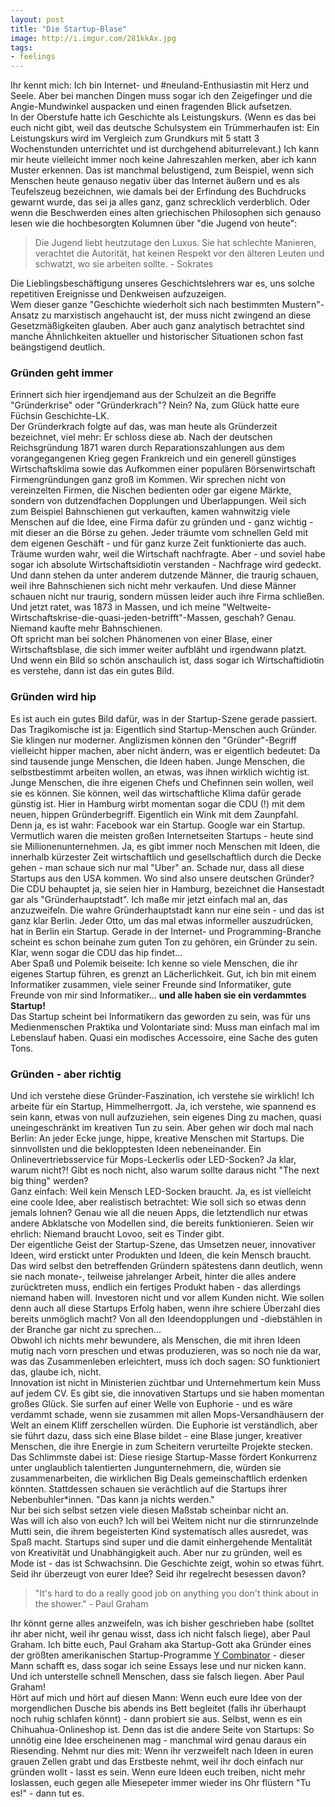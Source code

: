 ```yaml
---
layout: post
title: "Die Startup-Blase"
image: http://i.imgur.com/281kkAx.jpg
tags:
- feelings
---
```


Ihr kennt mich: Ich bin Internet- und #neuland-Enthusiastin mit Herz und Seele. Aber bei manchen Dingen muss sogar ich den Zeigefinger und die Angie-Mundwinkel auspacken und einen fragenden Blick aufsetzen.  
In der Oberstufe hatte ich Geschichte als Leistungskurs. (Wenn es das bei euch nicht gibt, weil das deutsche Schulsystem ein Trümmerhaufen ist: Ein Leistungskurs wird im Vergleich zum Grundkurs mit 5 statt 3 Wochenstunden unterrichtet und ist durchgehend abiturrelevant.) Ich kann mir heute vielleicht immer noch keine Jahreszahlen merken, aber ich kann Muster erkennen. Das ist manchmal belustigend, zum Beispiel, wenn sich Menschen heute genauso negativ über das Internet äußern und es als Teufelszeug bezeichnen, wie damals bei der Erfindung des Buchdrucks gewarnt wurde, das sei ja alles ganz, ganz schrecklich verderblich. Oder wenn die Beschwerden eines alten griechischen Philosophen sich genauso lesen wie die hochbesorgten Kolumnen über "die Jugend von heute": 
>Die Jugend liebt heutzutage den Luxus. Sie hat schlechte Manieren, verachtet die Autorität, hat keinen Respekt vor den älteren Leuten und schwatzt, wo sie arbeiten sollte. - Sokrates

Die Lieblingsbeschäftigung unseres Geschichtslehrers war es, uns solche repetitiven Ereignisse und Denkweisen aufzuzeigen.  
Wem dieser ganze "Geschichte wiederholt sich nach bestimmten Mustern"-Ansatz zu marxistisch angehaucht ist, der muss nicht zwingend an diese Gesetzmäßigkeiten glauben. Aber auch ganz analytisch betrachtet sind manche Ähnlichkeiten aktueller und historischer Situationen schon fast beängstigend deutlich.   

### Gründen geht immer
Erinnert sich hier irgendjemand aus der Schulzeit an die Begriffe "Gründerkrise" oder "Gründerkrach"? Nein? Na, zum Glück hatte eure Füchsin Geschichte-LK.  
Der Gründerkrach folgte auf das, was man heute als Gründerzeit bezeichnet, viel mehr: Er schloss diese ab. Nach der deutschen Reichsgründung 1871 waren durch Reparationszahlungen aus dem vorangegangenen Krieg gegen Frankreich und ein generell günstiges Wirtschaftsklima sowie das Aufkommen einer populären Börsenwirtschaft Firmengründungen ganz groß im Kommen. Wir sprechen nicht von vereinzelten Firmen, die Nischen bedienten oder gar eigene Märkte, sondern von dutzendfachen Dopplungen und Überlappungen. Weil sich zum Beispiel Bahnschienen  gut verkauften, kamen wahnwitzig viele Menschen auf die Idee, eine Firma dafür zu gründen und - ganz wichtig - mit dieser an die Börse zu gehen. Jeder träumte vom schnellen Geld mit dem eigenen Geschäft - und für ganz kurze Zeit funktionierte das auch. Träume wurden wahr, weil die Wirtschaft nachfragte. Aber - und soviel habe sogar ich absolute Wirtschaftsidiotin verstanden - Nachfrage wird gedeckt. Und dann stehen da unter anderem dutzende Männer, die traurig schauen, weil ihre Bahnschienen sich nicht mehr verkaufen. Und diese Männer schauen nicht nur traurig, sondern müssen leider auch ihre Firma schließen. Und jetzt ratet, was 1873 in Massen, und ich meine "Weltweite-Wirtschaftskrise-die-quasi-jeden-betrifft"-Massen, geschah? Genau. Niemand kaufte mehr Bahnschienen.    
Oft spricht man bei solchen Phänomenen von einer Blase, einer Wirtschaftsblase, die sich immer weiter aufbläht und irgendwann platzt. Und wenn ein Bild so schön anschaulich ist, dass sogar ich Wirtschaftidiotin es verstehe, dann ist das ein gutes Bild.   

### Gründen wird hip

Es ist auch ein gutes Bild dafür, was in der Startup-Szene gerade passiert. Das Tragikomische ist ja: Eigentlich sind Startup-Menschen auch Gründer. Sie klingen nur moderner. Anglizismen können den "Gründer"-Begriff vielleicht hipper machen, aber nicht ändern, was er eigentlich bedeutet: Da sind tausende junge Menschen, die Ideen haben. Junge Menschen, die selbstbestimmt arbeiten wollen, an etwas, was ihnen wirklich wichtig ist. Junge Menschen, die ihre eigenen Chefs und Chefinnen sein wollen, weil sie es können. Sie können, weil das wirtschaftliche Klima dafür gerade günstig ist. Hier in Hamburg wirbt momentan sogar die CDU (!) mit dem neuen, hippen Gründerbegriff. Eigentlich ein Wink mit dem Zaunpfahl.  
Denn ja, es ist wahr: Facebook war ein Startup. Google war ein Startup. Vermutlich waren die meisten großen Internetseiten Startups - heute sind sie Millionenunternehmen. Ja, es gibt immer noch Menschen mit Ideen, die innerhalb kürzester Zeit wirtschaftlich und gesellschaftlich durch die Decke gehen - man schaue sich nur mal "Uber" an. Schade nur, dass all diese Startups aus den USA kommen. Wo sind also unsere deutschen Gründer? Die CDU behauptet ja, sie seien hier in Hamburg, bezeichnet die Hansestadt gar als "Gründerhauptstadt". Ich maße mir jetzt einfach mal an, das anzuzweifeln. Die wahre Gründerhauptstadt kann nur eine sein - und das ist ganz klar Berlin. Jeder Otto, um das mal etwas informeller auszudrücken, hat in Berlin ein Startup. Gerade in der Internet- und Programming-Branche scheint es schon beinahe zum guten Ton zu gehören, ein Gründer zu sein. Klar, wenn sogar die CDU das hip findet...  
Aber Spaß und Polemik beiseite: Ich kenne so viele Menschen, die ihr eigenes Startup führen, es grenzt an Lächerlichkeit. Gut, ich bin mit einem Informatiker zusammen, viele seiner Freunde sind Informatiker, gute Freunde von mir sind Informatiker... **und alle haben sie ein verdammtes Startup!**  
Das Startup scheint bei Informatikern das geworden zu sein, was für uns Medienmenschen Praktika und Volontariate sind: Muss man einfach mal im Lebenslauf haben. Quasi ein modisches Accessoire, eine Sache des guten Tons.   

### Gründen - aber richtig

Und ich verstehe diese Gründer-Faszination, ich verstehe sie wirklich! Ich arbeite für ein Startup, Himmelherrgott. Ja, ich verstehe, wie spannend es sein kann, etwas von null aufzuziehen, sein eigenes Ding zu machen, quasi uneingeschränkt im kreativen Tun zu sein. Aber gehen wir doch mal nach Berlin: An jeder Ecke junge, hippe, kreative Menschen mit Startups. Die sinnvollsten und die beklopptesten Ideen nebeneinander. Ein Onlinevertriebsservice für Mops-Leckerlis oder LED-Socken? Ja klar, warum nicht?! Gibt es noch nicht, also warum sollte daraus nicht "The next big thing" werden?  
Ganz einfach: Weil kein Mensch LED-Socken braucht. Ja, es ist vielleicht eine coole Idee, aber realistisch betrachtet: Wie soll sich so etwas denn jemals lohnen? Genau wie all die neuen Apps, die letztendlich nur etwas andere Abklatsche von Modellen sind, die bereits funktionieren. Seien wir ehrlich: Niemand braucht Lovoo, seit es Tinder gibt.  
Der eigentliche Geist der Startup-Szene, das Umsetzen neuer, innovativer Ideen, wird erstickt unter Produkten und Ideen, die kein Mensch braucht. Das wird selbst den betreffenden Gründern spätestens dann deutlich, wenn sie nach monate-, teilweise jahrelanger Arbeit, hinter die alles andere zurücktreten muss, endlich ein fertiges Produkt haben - das allerdings niemand haben will. Investoren nicht und vor allem Kunden nicht. Wie sollen denn auch all diese Startups Erfolg haben, wenn ihre schiere Überzahl dies bereits unmöglich macht? Von all den Ideendopplungen und -diebstählen in der Branche gar nicht zu sprechen...  
Obwohl ich nichts mehr bewundere, als Menschen, die mit ihren Ideen mutig nach vorn preschen und etwas produzieren, was so noch nie da war, was das Zusammenleben erleichtert, muss ich doch sagen: SO funktioniert das, glaube ich, nicht.    
Innovation ist nicht in Ministerien züchtbar und Unternehmertum kein Muss auf jedem CV. Es gibt sie, die innovativen Startups und sie haben momentan großes Glück. Sie surfen auf einer Welle von Euphorie - und es wäre verdammt schade, wenn sie zusammen mit allen Mops-Versandhäusern der Welt an einem Kliff zerschellen würden. Die Euphorie ist verständlich, aber sie führt dazu, dass sich eine Blase bildet - eine Blase junger, kreativer Menschen, die ihre Energie in zum Scheitern verurteilte Projekte stecken. Das Schlimmste dabei ist: Diese riesige Startup-Masse fördert Konkurrenz unter unglaublich talentierten Jungunternehmern, die, würden sie zusammenarbeiten, die wirklichen Big Deals gemeinschaftlich erdenken könnten. Stattdessen schauen sie verächtlich auf die Startups ihrer Nebenbuhler*innen. "Das kann ja nichts werden."  
Nur bei sich selbst setzen viele diesen Maßstab scheinbar nicht an.    
Was will ich also von euch? Ich will bei Weitem nicht nur die stirnrunzelnde Mutti sein, die ihrem begeisterten Kind systematisch alles ausredet, was Spaß macht. Startups sind super und die damit einhergehende Mentalität von Kreativität und Unabhängigkeit auch. Aber nur zu gründen, weil es Mode ist - das ist Schwachsinn. Die Geschichte zeigt, wohin so etwas führt.  
Seid ihr überzeugt von eurer Idee? Seid ihr regelrecht besessen davon? 
> "It's hard to do a really good job on anything you don't think about in the shower." - Paul Graham

Ihr könnt gerne alles anzweifeln, was ich bisher geschrieben habe (solltet ihr aber nicht, weil ihr genau wisst, dass ich nicht falsch liege), aber Paul Graham. Ich bitte euch, Paul Graham aka Startup-Gott aka Gründer eines der größten amerikanischen Startup-Programme [Y Combinator](http://www.ycombinator.com/) - dieser Mann schafft es, dass sogar ich seine Essays lese und nur nicken kann. Und ich unterstelle schnell Menschen, dass sie falsch liegen. Aber Paul Graham!  
Hört auf mich und hört auf diesen Mann: Wenn euch eure Idee von der morgendlichen Dusche bis abends ins Bett begleitet (falls ihr überhaupt noch ruhig schlafen könnt) - dann probiert sie aus. Selbst, wenn es ein Chihuahua-Onlineshop ist. Denn das ist die andere Seite von Startups: So unnötig eine Idee erscheinenen mag - manchmal wird genau daraus ein Riesending. Nehmt nur dies mit: Wenn ihr verzweifelt nach Ideen in euren grauen Zellen grabt und das Erstbeste nehmt, weil ihr doch einfach nur gründen wollt - lasst es sein. Wenn eure Ideen euch treiben, nicht mehr loslassen, euch gegen alle Miesepeter immer wieder ins Ohr flüstern "Tu es!" - dann tut es. 